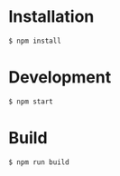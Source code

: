 # Installation

```sh
$ npm install
```

# Development

```sh
$ npm start
```

# Build

```sh
$ npm run build
```
